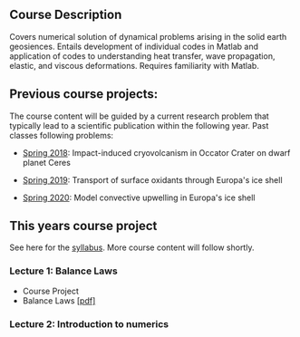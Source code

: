 ## Course Description

Covers numerical solution of dynamical problems arising in the solid earth geosiences. Entails development of individual codes in Matlab and application of codes to understanding heat transfer, wave propagation, elastic, and viscous deformations. Requires familiarity with Matlab.

## Previous course projects:
The course content will be guided by a current research problem that typically lead to a scientific publication within the following year. Past classes following problems:


* [Spring 2018](Spring2018.md): Impact-induced cryovolcanism in Occator Crater on dwarf planet Ceres 

* [Spring 2019](Spring2019.md): Transport of surface oxidants through Europa's ice shell

* [Spring 2020](Spring2020.md): Model convective upwelling in Europa's ice shell

## This years course project


See here for the [syllabus](syllabus.md).
More course content will follow shortly. 

### Lecture 1: Balance Laws
* Course Project
* Balance Laws [[pdf]](BalanceLaws.pdf)

### Lecture 2: Introduction to numerics
